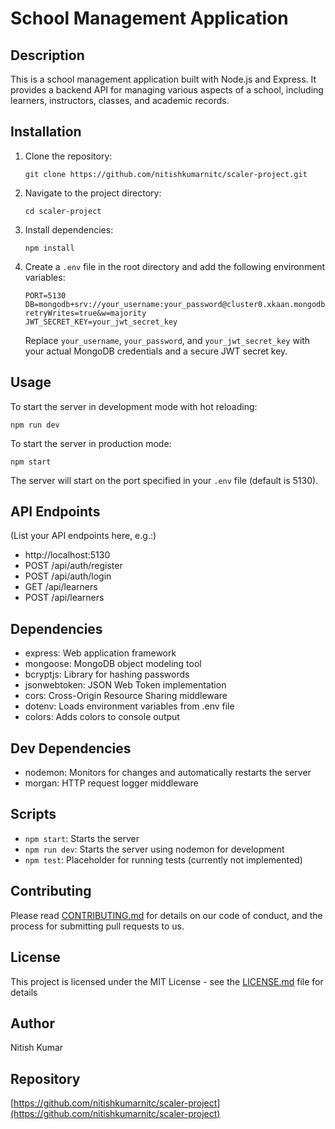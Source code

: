 # School Management Application

## Description
This is a school management application built with Node.js and Express. It provides a backend API for managing various aspects of a school, including learners, instructors, classes, and academic records.

## Installation

1. Clone the repository:
   ```
   git clone https://github.com/nitishkumarnitc/scaler-project.git
   ```

2. Navigate to the project directory:
   ```
   cd scaler-project
   ```

3. Install dependencies:
   ```
   npm install
   ```

4. Create a `.env` file in the root directory and add the following environment variables:
   ```
   PORT=5130
   DB=mongodb+srv://your_username:your_password@cluster0.xkaan.mongodb.net/scaler?retryWrites=true&w=majority
   JWT_SECRET_KEY=your_jwt_secret_key
   ```
   Replace `your_username`, `your_password`, and `your_jwt_secret_key` with your actual MongoDB credentials and a secure JWT secret key.

## Usage

To start the server in development mode with hot reloading:
```
npm run dev
```

To start the server in production mode:
```
npm start
```

The server will start on the port specified in your `.env` file (default is 5130).

## API Endpoints

(List your API endpoints here, e.g.:)

- http://localhost:5130
- POST /api/auth/register
- POST /api/auth/login
- GET /api/learners
- POST /api/learners

## Dependencies

- express: Web application framework
- mongoose: MongoDB object modeling tool
- bcryptjs: Library for hashing passwords
- jsonwebtoken: JSON Web Token implementation
- cors: Cross-Origin Resource Sharing middleware
- dotenv: Loads environment variables from .env file
- colors: Adds colors to console output

## Dev Dependencies

- nodemon: Monitors for changes and automatically restarts the server
- morgan: HTTP request logger middleware

## Scripts

- `npm start`: Starts the server
- `npm run dev`: Starts the server using nodemon for development
- `npm test`: Placeholder for running tests (currently not implemented)

## Contributing

Please read [CONTRIBUTING.md](CONTRIBUTING.md) for details on our code of conduct, and the process for submitting pull requests to us.

## License

This project is licensed under the MIT License - see the [LICENSE.md](LICENSE.md) file for details

## Author

Nitish Kumar

## Repository

[https://github.com/nitishkumarnitc/scaler-project](https://github.com/nitishkumarnitc/scaler-project)